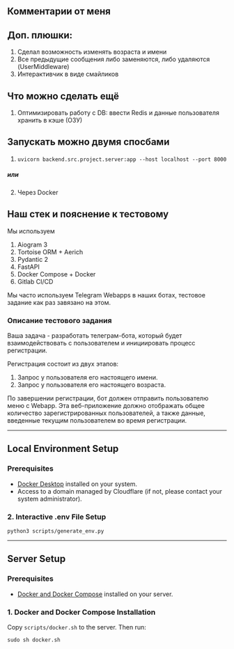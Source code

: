## Комментарии от меня

## Доп. плюшки:
1. Сделал возможность изменять возраста и имени
2. Все предыдущие сообщения либо заменяются, либо удаляются (UserMiddleware)
3. Интерактивчик в виде смайликов

## Что можно сделать ещё
1. Оптимизировать работу с DB: ввести Redis и данные пользователя хранить в кэше (ОЗУ) 

## Запускать можно двумя спосбами
1. `uvicorn backend.src.project.server:app --host localhost --port 8000`
##### или
2. Через Docker



## Наш стек и пояснение к тестовому

Мы используем
1. Aiogram 3
2. Tortoise ORM + Aerich
3. Pydantic 2
4. FastAPI
5. Docker Compose + Docker
6. Gitlab CI/CD

Мы часто используем Telegram Webapps в наших ботах, тестовое задание как раз завязано на этом.

### Описание тестового задания

Ваша задача - разработать телеграм-бота, который будет взаимодействовать с пользователем и инициировать процесс регистрации.

Регистрация состоит из двух этапов:

1. Запрос у пользователя его настоящего имени.
2. Запрос у пользователя его настоящего возраста.

По завершении регистрации, бот должен отправить пользователю меню с Webapp. Эта веб-приложение должно отображать общее количество зарегистрированных пользователей, а также данные, введенные текущим пользователем во время регистрации.

---

## Local Environment Setup

### Prerequisites

- [Docker Desktop](https://www.docker.com/products/docker-desktop) installed on your system.
- Access to a domain managed by Cloudflare (if not, please contact your system administrator).

### 2. Interactive .env File Setup

```shell
python3 scripts/generate_env.py
````


------------------------------------------------------------------------------------------------------------------------

## Server Setup

### Prerequisites

- [Docker and Docker Compose](#1-docker-and-docker-compose-installation) installed on your server.

### 1. Docker and Docker Compose Installation

Copy `scripts/docker.sh` to the server. Then run:

```shell
sudo sh docker.sh
```
